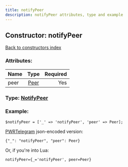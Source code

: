 ```yaml
---
title: notifyPeer
description: notifyPeer attributes, type and example
---
```

## Constructor: notifyPeer  
[Back to constructors index](index.md)



### Attributes:

| Name     |    Type       | Required |
|----------|:-------------:|---------:|
|peer|[Peer](../types/Peer.md) | Yes|



### Type: [NotifyPeer](../types/NotifyPeer.md)


### Example:

```
$notifyPeer = ['_' => 'notifyPeer', 'peer' => Peer];
```  

[PWRTelegram](https://pwrtelegram.xyz) json-encoded version:

```
{"_": "notifyPeer", "peer": Peer}
```


Or, if you're into Lua:  


```
notifyPeer={_='notifyPeer', peer=Peer}

```


